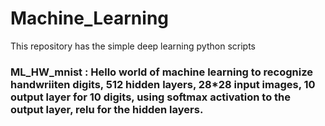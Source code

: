 # Machine_Learning
This repository has the simple deep learning python scripts

### ML_HW_mnist : Hello world of machine learning to recognize handwriiten digits, 512 hidden layers, 28*28 input images, 10 output layer for 10 digits, using softmax activation to the output layer, relu for the hidden layers.
